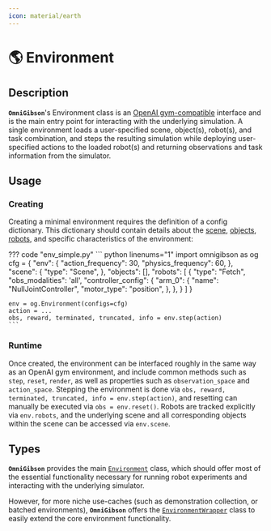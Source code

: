 ```yaml
---
icon: material/earth
---
```


# 🌎 **Environment**

## Description

**`OmniGibson`**'s Environment class is an [OpenAI gym-compatible](https://gymnasium.farama.org/content/gym_compatibility/) interface and is the main entry point for interacting with the underlying simulation. A single environment loads a user-specified scene, object(s), robot(s), and task combination, and steps the resulting simulation while deploying user-specified actions to the loaded robot(s) and returning observations and task information from the simulator.

## Usage

### Creating

Creating a minimal environment requires the definition of a config dictionary. This dictionary should contain details about the [scene](./scenes.md), [objects](./objects.md), [robots](./robots.md), and specific characteristics of the environment:

??? code "env_simple.py"
    ``` python linenums="1"
    import omnigibson as og
    cfg = {
        "env": {
            "action_frequency": 30,
            "physics_frequency": 60,
        },
        "scene": {
            "type": "Scene",
        },
        "objects": [],
        "robots": [
            {
                "type": "Fetch",
                "obs_modalities": 'all',
                "controller_config": {
                    "arm_0": {
                        "name": "NullJointController",
                        "motor_type": "position",
                    },
                },
            }
        ]
    }
    
    env = og.Environment(configs=cfg)
    action = ...
    obs, reward, terminated, truncated, info = env.step(action)
    ```

### Runtime

Once created, the environment can be interfaced roughly in the same way as an OpenAI gym environment, and include common methods such as `step`, `reset`, `render`, as well as properties such as `observation_space` and `action_space`. Stepping the environment is done via `obs, reward, terminated, truncated, info = env.step(action)`, and resetting can manually be executed via `obs = env.reset()`. Robots are tracked explicitly via `env.robots`, and the underlying scene and all corresponding objects within the scene can be accessed via `env.scene`.


## Types

**`OmniGibson`** provides the main [`Environment`](../reference/environments/env_base.md) class, which should offer most of the essential functionality necessary for running robot experiments and interacting with the underlying simulator.

However, for more niche use-caches (such as demonstration collection, or batched environments), **`OmniGibson`** offers the [`EnvironmentWrapper`](../reference/environments/env_wrapper.md) class to easily extend the core environment functionality.
